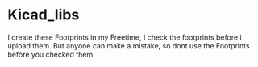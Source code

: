 # Kicad_libs
I create these Footprints in my Freetime, I check the footprints before i upload them. But anyone can make a mistake, 
so dont use the Footprints before you checked them. 




